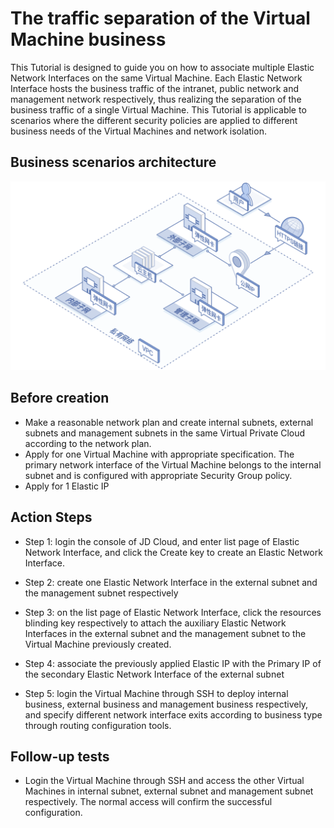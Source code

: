 # The traffic separation of the Virtual Machine business

This Tutorial is designed to guide you on how to associate multiple Elastic Network Interfaces on the same Virtual Machine. Each Elastic Network Interface hosts the business traffic of the intranet, public network and management network respectively, thus realizing the separation of the business traffic of a single Virtual Machine. This Tutorial is applicable to scenarios where the different security policies are applied to different business needs of the Virtual Machines and network isolation.

## Business scenarios architecture
![业务流量分离场景](../../../../image/Networking/Elastic-Network-Interface/eni-002.png)

## Before creation
- Make a reasonable network plan and create internal subnets, external subnets and management subnets in the same Virtual Private Cloud according to the network plan.
- Apply for one Virtual Machine with appropriate specification. The primary network interface of the Virtual Machine belongs to the internal subnet and is configured with appropriate Security Group policy.
- Apply for 1 Elastic IP

## Action Steps
- Step 1: login the console of JD Cloud, and enter list page of Elastic Network Interface, and click the Create key to create an Elastic Network Interface.

- Step 2: create one Elastic Network Interface in the external subnet and the management subnet respectively

- Step 3: on the list page of Elastic Network Interface, click the resources blinding key respectively to attach the auxiliary Elastic Network Interfaces in the external subnet and the management subnet to the Virtual Machine previously created.

- Step 4: associate the previously applied Elastic IP with the Primary IP of the secondary Elastic Network Interface of the external subnet

- Step 5: login the Virtual Machine through SSH to deploy internal business, external business and management business respectively, and specify different network interface exits according to business type through routing configuration tools.

## Follow-up tests
- Login the Virtual Machine through SSH and access the other Virtual Machines in internal subnet, external subnet and management subnet respectively. The normal access will confirm the successful configuration.